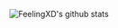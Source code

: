 ![FeelingXD's github stats](https://github-readme-stats.vercel.app/api?username=FeelingXD&show_icons=true&theme=tokyonight)
<!-- ![Cold World](https://media.csesoc.org.au/content/images/2021/10/Screen-Shot-2021-10-20-at-20.09.33.png)
 -->
